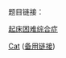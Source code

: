题目链接：

[起床困难综合症](https://www.acwing.com/problem/content/1000/)

[Cat](https://nanti.jisuanke.com/t/42540) ([备用链接](https://vjudge.net/problem/%E8%AE%A1%E8%92%9C%E5%AE%A2-42540))

